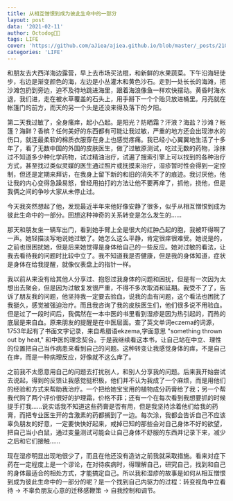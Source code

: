 ```yaml
---
title: 从相互憎恨到成为彼此生命中的一部分
layout: post
data: '2021-02-11'
author: Octodog🐙🐶
tags: LIFE
cover: 'https://github.com/aJiea/ajiea.github.io/blob/master/_posts/210211/cover.jpg'
categories: 'LIFE'
---
```


和朋友去大西洋海边露营，早上去市场买法棍，和新鲜的水果蔬菜。下午沿海轻徒步，右边是渐变颜色的海，左边是小丛灌木和黄色沙石。走到一处长长的海滩，把沙滩包扔到旁边，迫不及待地跳进海里，跟着海浪像鱼一样欢快摆动。黄昏时海水退，我们进，走在被水草覆盖的石头上，用手掰下一个个贻贝放进桶里。月亮就在帐篷门的前方，而天的另一个头是还没来得及落下的夕阳。

第二天我过敏了，全身瘙痒，起小凸起。是阳光？防晒霜？汗液？海盐？沙滩？帐篷？海鲜？香槟？任何美好的东西都有可能让我过敏，严重的地方还会出现渗水的伤口，就连最柔软的棉质衣服穿在身上也感觉疼痛。我已经小心翼翼地生活了十多年了，看了无数中国的外国的皮肤医生，做了过敏原测试，吃过无数的药物，涂抹过不知道多少种化学药物，试过精油治疗，试遍了搜索引擎上可以找到的各种治疗方式，甚至找过类似灵媒的医生通过照片或抚摸来治疗，湿疹暂时性会得到一定控制，但还是定期来拜访，在我身上留下新的和旧的消失不了的痕迹。我讨厌他，他让我的内心变得急躁易怒，曾经用拍打的方法让他不要再痒了，抓他，挠他，但是我俩之间的争吵大家从未停止过。

今天我突然想起了他，发现最近半年来他好像安静了很多，似乎从相互憎恨到成为彼此生命中的一部分。回想这种神奇的关系转变是怎么发生的……

那天和朋友坐一辆车出门，看到她手臂上全是很大的红肿凸起的胞，我被吓得啊了一声。她轻描淡写地说她过敏了。她怎么这么平静，肯定很痒很难受。她说是的，之前也很困扰她，但是后来她觉得是身体给自己的一些反应。她对过敏的看法，让我去看待我的问题时比较中立了。我不知道我是否健康，但是我的身体知道，症状是身体在给我提醒，就像仪表盘上的指针一样。

我以前从来没有给其他人分享过、抱怨过我身体的问题和困扰，但是有一次因为太想出去聚会，但是因为过敏复发很严重，不得不多次取消和延期。我受不了了，告诉了朋友我的问题，他坚持我一定要去验血，说我的血有问题，这个看法也困扰了我挺久，感觉被强迫治疗。而且我咨询了我的皮肤医生们，他们很多说不用验血。但是过了一段时间后，我偶然在一本中医的书里看到湿疹是因为热引起的，而热的底层是来自血。原来朋友的提醒是在中医层面。查了英文单词eczema的词源，1753年起有了书面文字记录，来自希腊语ekzema,字面意思 "something thrown out by heat," 和中医的理念契合。于是我继续看这本书，让自己站在中立、理性的位置把自己当作病患来看到自己的问题。这种转变让我感觉身体的痒，不是自己在痒，而是一种病理反应，好像就不这么痒了。

之前我不太愿意用自己的问题去打扰别人，和别人分享我的问题。后来我开始尝试去说起，得到的反馈让我感觉挺积极，他们并不认为我成了一个麻烦，而是用他们的经验和方式来帮助我治疗。一个把给她宝宝用的植物成分药膏给了我；另一个帮我代购了两个评价很好的护理霜，价格不菲；还有一个在每次看到我想要抓的时候提手打我……说实话我不知道这些药膏是否有用，但是我坚持涂着他们给我的药膏，而把专业医生开的含激素的药都搁到了一边。每次涂，我都会告诉自己不应该辜负朋友的好意，一定要快快好起来，戒掉已知的那些会对自己身体不好的欲望，把自己当小白鼠，通过变量测试可能会让自己身体不舒服的东西并记录下来，减少之后和它们接触……

现在湿疹明显出现地很少了，而且在他还没有造访之前我就采取措施。看来对症下药在一定程度上是一个谬论，在对待疾病时，得理解自己，研究自己，找到和自己的身体最适合的相处方式，才能搞定自己。所以我和湿疹的故事是如何从相互憎恨到成为彼此生命中的一部分的呢？是一个找到自己内驱力的过程：转变视角中立看待 → 不辜负朋友心意的迁移感鞭策 → 自我控制和调节。
